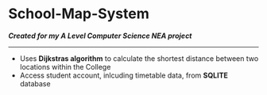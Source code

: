 # School-Map-System

***Created for my A Level Computer Science NEA project***

---

- Uses **Dijkstras algorithm** to calculate the shortest distance between two locations within the College
- Access student account, inlcuding timetable data, from **SQLITE** database